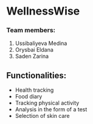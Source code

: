 # WellnessWise
### Team members:   
1) Ussibaliyeva Medina
2) Orysbai Eldana
3) Saden Zarina

## Functionalities: 
- Health tracking
- Food diary
- Tracking physical activity
- Analysis in the form of a test
- Selection of skin care

